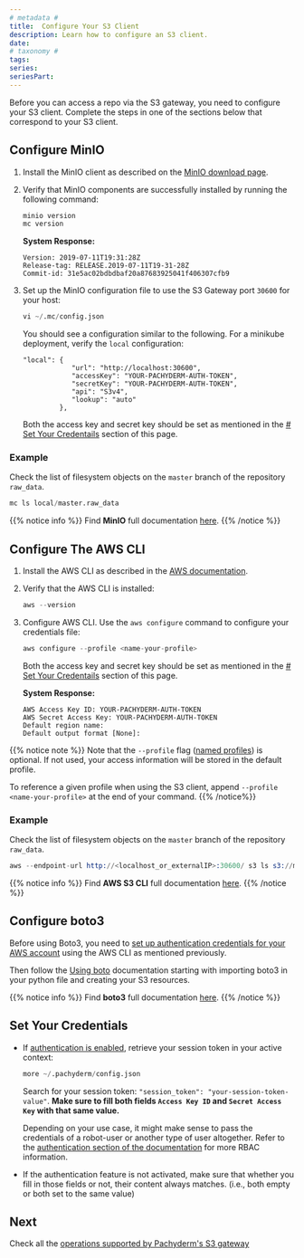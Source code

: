 ```yaml
---
# metadata # 
title:  Configure Your S3 Client
description: Learn how to configure an S3 client.
date: 
# taxonomy #
tags: 
series:
seriesPart:
--- 
```



Before you can access a repo via the S3 gateway, you need to configure your S3 client.  Complete the steps in one of the sections below that correspond to your S3 client.

## Configure MinIO
1. Install the MinIO client as
described on the [MinIO download page](https://min.io/download).

1. Verify that MinIO components are successfully installed by running
the following command:

      ```s
      minio version
      mc version
      ```
      **System Response:**
      ```
      Version: 2019-07-11T19:31:28Z
      Release-tag: RELEASE.2019-07-11T19-31-28Z
      Commit-id: 31e5ac02bdbdbaf20a87683925041f406307cfb9
      ```

1. Set up the MinIO configuration file to use the S3 Gateway port `30600` for your host:

      ```s
      vi ~/.mc/config.json
      ```
      You should see a configuration similar to the following.
      For a minikube deployment, verify the
      `local` configuration:
      ```
      "local": {
                  "url": "http://localhost:30600",
                  "accessKey": "YOUR-PACHYDERM-AUTH-TOKEN",
                  "secretKey": "YOUR-PACHYDERM-AUTH-TOKEN",
                  "api": "S3v4",
                  "lookup": "auto"
               },
      ```

      Both the access key and secret key 
      should be set as mentioned in the [# Set Your Credentails](#set-your-credentials) section of this page. 

### Example
Check the list of filesystem objects on the `master` branch of the repository `raw_data`.

```s
mc ls local/master.raw_data
```

{{% notice info %}}
Find **MinIO** full documentation [here](https://docs.min.io/docs/minio-client-complete-guide).
{{% /notice %}}

## Configure The AWS CLI
1. Install the AWS CLI as described
in the [AWS documentation](https://docs.aws.amazon.com/cli/latest/userguide/cli-chap-install.html).

1. Verify that the AWS CLI is installed:

      ```s
      aws --version
      ```

1. Configure AWS CLI. Use the `aws configure` command to configure your credentials file:
      ```s
      aws configure --profile <name-your-profile>
      ```
      Both the access key and secret key 
      should be set as mentioned in the [# Set Your Credentails](#set-your-credentials) section of this page.

      **System Response:**
      ```
      AWS Access Key ID: YOUR-PACHYDERM-AUTH-TOKEN
      AWS Secret Access Key: YOUR-PACHYDERM-AUTH-TOKEN
      Default region name:
      Default output format [None]:
      ```
{{% notice note %}}
Note that the `--profile` flag ([named profiles](https://docs.aws.amazon.com/cli/latest/userguide/cli-configure-profiles.html)) is optional. If not used, your access information will be stored in the default profile. 

To reference a given profile when using the S3 client, append `--profile <name-your-profile>` at the end of your command.
{{% /notice%}}

### Example

Check the list of filesystem objects on the `master` branch of the repository `raw_data`.

```s
aws --endpoint-url http://<localhost_or_externalIP>:30600/ s3 ls s3://master.raw_data
```

{{% notice info %}}
Find **AWS S3 CLI** full documentation [here](https://docs.aws.amazon.com/cli/latest/userguide/cli-services-s3-commands.html).
{{% /notice %}}
 
## Configure boto3
Before using Boto3, you need to [set up authentication credentials for your AWS account](#configure-the-aws-cli) using the AWS CLI as mentioned previously.

Then follow the [Using boto](https://boto3.amazonaws.com/v1/documentation/api/latest/guide/quickstart.html#using-boto3) documentation starting with importing boto3 in your python file and creating your S3 resources.
   
{{% notice info %}}
Find **boto3** full documentation [here](https://boto3.amazonaws.com/v1/documentation/api/latest/index.html).
{{% /notice %}}


## Set Your Credentials
- If [authentication is enabled](../../../../enterprise/auth/), 
retrieve your session token in your active context:

  ```s
  more ~/.pachyderm/config.json
  ```
  Search for your session token: `"session_token": "your-session-token-value"`.
  **Make sure to fill both fields `Access Key ID` and `Secret Access Key` with that same value.**

  Depending on your use case, it might make sense to pass the credentials of a robot-user or another type of user altogether. Refer to the [authentication section of the documentation](../../../../enterprise/auth/authorization/) for more RBAC information.

- If the authentication feature is not activated, make sure that whether you fill in those fields or not, their content always matches. (i.e., both empty or both set to the same value)

## Next

Check all the [operations supported by Pachyderm's S3 gateway](../supported-operations)

